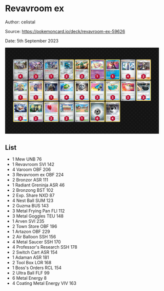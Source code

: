 # Revavroom ex

Author: celistal

Source: <https://pokemoncard.io/deck/revavroom-ex-59626>

Date: 5th September 2023

![decklist](../../images/OBF/Revavroom%20ex/3-%20Revavroom%20ex.png)

## List

* 1 Mew UNB 76
* 1 Revavroom SVI 142
* 4 Varoom OBF 206
* 3 Revavroom ex OBF 224
* 2 Bronzor ASR 111
* 1 Radiant Greninja ASR 46
* 2 Bronzong BST 102
* 2 Exp. Share NXD 87
* 4 Nest Ball SUM 123
* 2 Guzma BUS 143
* 3 Metal Frying Pan FLI 112
* 3 Metal Goggles TEU 148
* 1 Arven SVI 235
* 2 Town Store OBF 196
* 1 Artazon OBF 229
* 2 Air Balloon SSH 156
* 4 Metal Saucer SSH 170
* 4 Professor's Research SSH 178
* 2 Switch Cart ASR 154
* 1 Adaman ASR 181
* 2 Tool Box LOR 168
* 1 Boss's Orders RCL 154
* 2 Ultra Ball FLF 99
* 6 Metal Energy 8
* 4 Coating Metal Energy VIV 163
